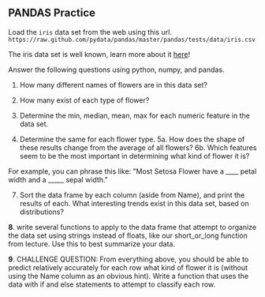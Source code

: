 ## PANDAS Practice

Load the `iris` data set from the web using this url.
`https://raw.github.com/pydata/pandas/master/pandas/tests/data/iris.csv`

The iris data set is well known, learn more about it <a href="http://en.wikipedia.org/wiki/Iris_flower_data_set">here</a>!

Answer the following questions using python, numpy, and pandas.

1. How many different names of flowers are in this data set?
2. How many exist of each type of flower?

3. Determine the min, median, mean, max for each numeric feature in the data set.
4. Determine the same for each flower type.
5a. How does the shape of these results change from the average of all flowers?
6b. Which features seem to be the most important in determining what kind of flower it is?

For example, you can phrase this like:
"Most Setosa Flower have a ____ petal width and a _____ sepal width."

7. Sort the data frame by each column (aside from Name), and print the results of each. What interesting trends exist in this data set, based on distributions?

**8**. write several functions to apply to the data frame that attempt to organize the data set using strings instead of floats, like our short_or_long function from lecture. Use this to best summarize your data.

**9**. CHALLENGE QUESTION: From everything above, you should be able to predict relatively accurately for each row what kind of flower it is (without using the Name column as an obvious hint). Write a function that uses the data with if and else statements to attempt to classify each row.
